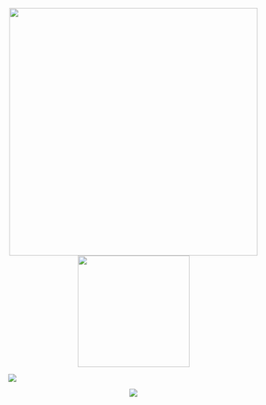 <!--- stats -->
<p align="center">
  <img align="center" src="https://github-readme-stats-zozeck.vercel.app/api?username=zozeck&include_all_commits=true&count_private=true&show_icons=true&&line_height=20&title_color=7A7ADB&icon_color=2234AE&text_color=D3D3D3&bg_color=0,000000,130F40" width = 500px>
  
  <img align="center" src="https://github.com/7oSkaaa/7oSkaaa/blob/main/Images/Right_Side.gif?raw=true" width = 225px>
</p>

<!--horizontal divider(gradiant)-->
<img src="https://user-images.githubusercontent.com/73097560/115834477-dbab4500-a447-11eb-908a-139a6edaec5c.gif">

<!--tech stack icons-->
<p align="center">
  <a href="https://skillicons.dev">
    <img src="https://skillicons.dev/icons?i=aws,css,discord,docker,github,html,js,linux,md,nodejs,postman,py,vscode&perline=14" />
  </a>
</p>
